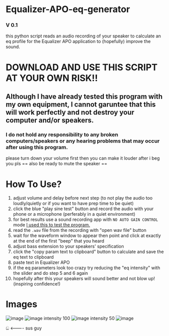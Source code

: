 # Equalizer-APO-eq-generator
### V 0.1
this python script reads an audio recording of your speaker to calculate an eq profile for the Equalizer APO application to (hopefully) improve the sound.

#
# DOWNLOAD AND USE THIS SCRIPT AT YOUR OWN RISK!!
## Although I have already tested this program with my own equipment, I cannot garuntee that this will work perfectly and not destroy your computer and/or speakers.
### I do not hold any responsibility to any broken computers/speakers or any hearing problems that may occur after using this program.
please turn down your volume first then you can make it louder after i beg you pls
== also be ready to mute the speaker ==
#

# How To Use?
1. adjust volume and delay before next step (to not play the audio too loudly/quietly or if you want to have prep time to be quiet)
2. click the blue "play sine test" button and record the audio with your phone or a microphone (perferably in a quiet environment)
3. for best results use a sound recording app with `NO AUTO GAIN CONTROL` mode [I used this to test the program.](https://play.google.com/store/apps/details?id=com.hardcodedjoy.soundrecorder)
4. read the `.wav` file from the recording with "open wav file" button
5. wait for the waveform window to appear then point and click at exactly at the end of the first "beep" that you heard
6. adjust bass extension to your speakers' specification
7. click the "copy param text to clipboard" button to calculate and save the eq text to clipboard
8. paste text in Equalizer APO
9. if the eq parameters look too crazy try reducing the "eq intensity" with the slider and do step 5 and 6 again
10. hopefully after this your speakers will sound better and not blow up! (inspiring confidence!)

# Images
![image](https://github.com/nammonman/Equalizer-APO-eq-generator/assets/110343092/529918e6-13c3-42ea-90ac-7f415d40b44d)
![image](https://github.com/nammonman/Equalizer-APO-eq-generator/assets/110343092/c9dfa2ec-86df-4089-bc08-2d5dfcd8a0ad)
intensity 100
![image](https://github.com/nammonman/Equalizer-APO-eq-generator/assets/110343092/90a25de4-43f6-4f49-a23f-0c551465e83f)
intensity 50
![image](https://github.com/nammonman/Equalizer-APO-eq-generator/assets/110343092/437dcc65-6eeb-4072-9bea-7b320f50ac9a)

ඞ <---- sus guy

